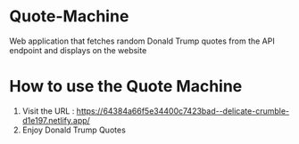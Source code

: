 # Quote-Machine
Web application that fetches random Donald Trump quotes from the API endpoint and displays on the website


How to use the Quote Machine
===================================

1. Visit the URL : https://64384a66f5e34400c7423bad--delicate-crumble-d1e197.netlify.app/
2. Enjoy Donald Trump Quotes
